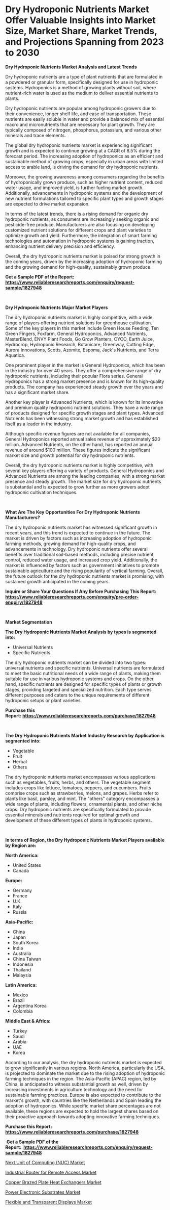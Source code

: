 <p><h1>Dry Hydroponic Nutrients Market Offer Valuable Insights into Market Size, Market Share, Market Trends, and Projections Spanning from 2023 to 2030</h1></p><p><strong>Dry Hydroponic Nutrients Market Analysis and Latest Trends</strong></p>
<p><p>Dry hydroponic nutrients are a type of plant nutrients that are formulated in a powdered or granular form, specifically designed for use in hydroponic systems. Hydroponics is a method of growing plants without soil, where nutrient-rich water is used as the medium to deliver essential nutrients to plants. </p><p>Dry hydroponic nutrients are popular among hydroponic growers due to their convenience, longer shelf life, and ease of transportation. These nutrients are easily soluble in water and provide a balanced mix of essential macro and micronutrients that are necessary for plant growth. They are typically composed of nitrogen, phosphorus, potassium, and various other minerals and trace elements.</p><p>The global dry hydroponic nutrients market is experiencing significant growth and is expected to continue growing at a CAGR of 8.5% during the forecast period. The increasing adoption of hydroponics as an efficient and sustainable method of growing crops, especially in urban areas with limited access to arable land, is driving the demand for dry hydroponic nutrients.</p><p>Moreover, the growing awareness among consumers regarding the benefits of hydroponically grown produce, such as higher nutrient content, reduced water usage, and improved yield, is further fueling market growth. Additionally, advancements in hydroponic systems and the development of new nutrient formulations tailored to specific plant types and growth stages are expected to drive market expansion.</p><p>In terms of the latest trends, there is a rising demand for organic dry hydroponic nutrients, as consumers are increasingly seeking organic and pesticide-free produce. Manufacturers are also focusing on developing customized nutrient solutions for different crops and plant varieties to optimize growth and yield. Furthermore, the integration of smart farming technologies and automation in hydroponic systems is gaining traction, enhancing nutrient delivery precision and efficiency.</p><p>Overall, the dry hydroponic nutrients market is poised for strong growth in the coming years, driven by the increasing adoption of hydroponic farming and the growing demand for high-quality, sustainably grown produce.</p></p>
<p><strong>Get a Sample PDF of the Report:&nbsp; <a href="https://www.reliableresearchreports.com/enquiry/request-sample/1827948">https://www.reliableresearchreports.com/enquiry/request-sample/1827948</a></strong></p>
<p>&nbsp;</p>
<p><strong>Dry Hydroponic Nutrients Major Market Players</strong></p>
<p><p>The dry hydroponic nutrients market is highly competitive, with a wide range of players offering nutrient solutions for greenhouse cultivation. Some of the key players in this market include Green House Feeding, Ten Green Fingers, Foxfarm, General Hydroponics, Advanced Nutrients, MasterBlend, ENVY Plant Foods, Go Grow Planters, CYCO, Earth Juice, Hydrocrop, Hydroponic Research, Botanicare, Greenway, Cutting Edge, Aurora Innovations, Scotts, Azomite, Espoma, Jack's Nutrients, and Terra Aquatica.</p><p>One prominent player in the market is General Hydroponics, which has been in the industry for over 40 years. They offer a comprehensive range of dry hydroponic nutrients, including their popular Flora series. General Hydroponics has a strong market presence and is known for its high-quality products. The company has experienced steady growth over the years and has a significant market share.</p><p>Another key player is Advanced Nutrients, which is known for its innovative and premium quality hydroponic nutrient solutions. They have a wide range of products designed for specific growth stages and plant types. Advanced Nutrients has been witnessing strong market growth and has established itself as a leader in the industry.</p><p>Although specific revenue figures are not available for all companies, General Hydroponics reported annual sales revenue of approximately $20 million. Advanced Nutrients, on the other hand, has reported an annual revenue of around $100 million. These figures indicate the significant market size and growth potential for dry hydroponic nutrients.</p><p>Overall, the dry hydroponic nutrients market is highly competitive, with several key players offering a variety of products. General Hydroponics and Advanced Nutrients are among the leading companies, with a strong market presence and steady growth. The market size for dry hydroponic nutrients is substantial and is expected to grow further as more growers adopt hydroponic cultivation techniques.</p></p>
<p>&nbsp;</p>
<p><strong>What Are The Key Opportunities For Dry Hydroponic Nutrients Manufacturers?</strong></p>
<p><p>The dry hydroponic nutrients market has witnessed significant growth in recent years, and this trend is expected to continue in the future. The market is driven by factors such as increasing adoption of hydroponic farming methods, growing demand for high-quality crops, and advancements in technology. Dry hydroponic nutrients offer several benefits over traditional soil-based methods, including precise nutrient control, reduced water usage, and increased crop yield. Additionally, the market is influenced by factors such as government initiatives to promote sustainable agriculture and the rising popularity of vertical farming. Overall, the future outlook for the dry hydroponic nutrients market is promising, with sustained growth anticipated in the coming years.</p></p>
<p><strong>Inquire or Share Your Questions If Any Before Purchasing This Report: <a href="https://www.reliableresearchreports.com/enquiry/pre-order-enquiry/1827948">https://www.reliableresearchreports.com/enquiry/pre-order-enquiry/1827948</a></strong></p>
<p>&nbsp;</p>
<p><strong>Market Segmentation</strong></p>
<p><strong>The Dry Hydroponic Nutrients Market Analysis by types is segmented into:</strong></p>
<p><ul><li>Universal Nutrients</li><li>Specific Nutrients</li></ul></p>
<p><p>The dry hydroponic nutrients market can be divided into two types: universal nutrients and specific nutrients. Universal nutrients are formulated to meet the basic nutritional needs of a wide range of plants, making them suitable for use in various hydroponic systems and crops. On the other hand, specific nutrients are designed for specific types of plants or growth stages, providing targeted and specialized nutrition. Each type serves different purposes and caters to the unique requirements of different hydroponic setups or plant varieties.</p></p>
<p><strong>Purchase this Report:&nbsp;<a href="https://www.reliableresearchreports.com/purchase/1827948">https://www.reliableresearchreports.com/purchase/1827948</a></strong></p>
<p>&nbsp;</p>
<p><strong>The Dry Hydroponic Nutrients Market Industry Research by Application is segmented into:</strong></p>
<p><ul><li>Vegetable</li><li>Fruit</li><li>Herbal</li><li>Others</li></ul></p>
<p><p>The dry hydroponic nutrients market encompasses various applications such as vegetables, fruits, herbs, and others. The vegetable segment includes crops like lettuce, tomatoes, peppers, and cucumbers. Fruits comprise crops such as strawberries, melons, and grapes. Herbs refer to plants like basil, parsley, and mint. The "others" category encompasses a wide range of plants, including flowers, ornamental plants, and other niche crops. Dry hydroponic nutrients are specifically formulated to provide essential minerals and nutrients required for optimal growth and development of these different types of plants in hydroponic systems.</p></p>
<p>&nbsp;</p>
<p><strong>In terms of Region, the Dry Hydroponic Nutrients Market Players available by Region are:</strong></p>
<p>
    <p> <strong> North America: </strong>
        <ul>
            <li>United States</li>
            <li>Canada</li>
        </ul>
        </p> 
    <p> <strong> Europe: </strong>
        <ul>
            <li>Germany</li>
            <li>France</li>
            <li>U.K.</li>
            <li>Italy</li>
            <li>Russia</li>
        </ul>
        </p> 
    <p> <strong> Asia-Pacific: </strong>
        <ul>
            <li>China</li>
            <li>Japan</li>
            <li>South Korea</li>
            <li>India</li>
            <li>Australia</li>
            <li>China Taiwan</li>
            <li>Indonesia</li>
            <li>Thailand</li>
            <li>Malaysia</li>
        </ul>
        </p> 
    <p> <strong> Latin America: </strong>
        <ul>
            <li>Mexico</li>
            <li>Brazil</li>
            <li>Argentina Korea</li>
            <li>Colombia</li>
        </ul>
        </p> 
    <p> <strong> Middle East & Africa: </strong>
        <ul>
            <li>Turkey</li>
            <li>Saudi</li>
            <li>Arabia</li>
            <li>UAE</li>
            <li>Korea</li>
        </ul>
    </p>
    </p>
<p><p>According to our analysis, the dry hydroponic nutrients market is expected to grow significantly in various regions. North America, particularly the USA, is projected to dominate the market due to the rising adoption of hydroponic farming techniques in the region. The Asia-Pacific (APAC) region, led by China, is anticipated to witness substantial growth as well, driven by increasing investments in agriculture technology and the need for sustainable farming practices. Europe is also expected to contribute to the market's growth, with countries like the Netherlands and Spain leading the adoption of hydroponics. While specific market share percentages are not available, these regions are expected to hold the largest shares based on their proactive approach towards adopting innovative farming techniques.</p></p>
<p><strong>Purchase this Report: <a href="https://www.reliableresearchreports.com/purchase/1827948">https://www.reliableresearchreports.com/purchase/1827948</a></strong></p>
<p>&nbsp;<strong>Get a Sample PDF of the Report:&nbsp;&nbsp;<a href="https://www.reliableresearchreports.com/enquiry/request-sample/1827948">https://www.reliableresearchreports.com/enquiry/request-sample/1827948</a></strong></p>
<p><strong></strong></p>
<p><p><a href="https://medium.com/@brandonramos59/next-unit-of-computing-nuc-market-trends-and-market-analysis-forecasted-for-period-2023-2030-d373e2627fee">Next Unit of Computing (NUC) Market</a></p><p><a href="https://medium.com/@klrahulrp23/industrial-router-for-remote-access-market-trends-forecast-and-competitive-analysis-to-2030-2a04aff463e3">Industrial Router for Remote Access Market</a></p><p><a href="https://medium.com/@nayanmongiarp23/analyzing-copper-brazed-plate-heat-exchangers-market-global-industry-perspective-and-forecast-8e3a3d4f2a23">Copper Brazed Plate Heat Exchangers Market</a></p><p><a href="https://medium.com/@stephenstevens11/power-electronic-substrates-market-analysis-and-sze-forecasted-for-period-from-2023-to-2030-8d13d743afbb">Power Electronic Substrates Market</a></p><p><a href="https://medium.com/@juansmith1961/flexible-and-transparent-displays-market-furnishes-information-on-market-share-market-trends-and-d569411e2063">Flexible and Transparent Displays Market</a></p></p>